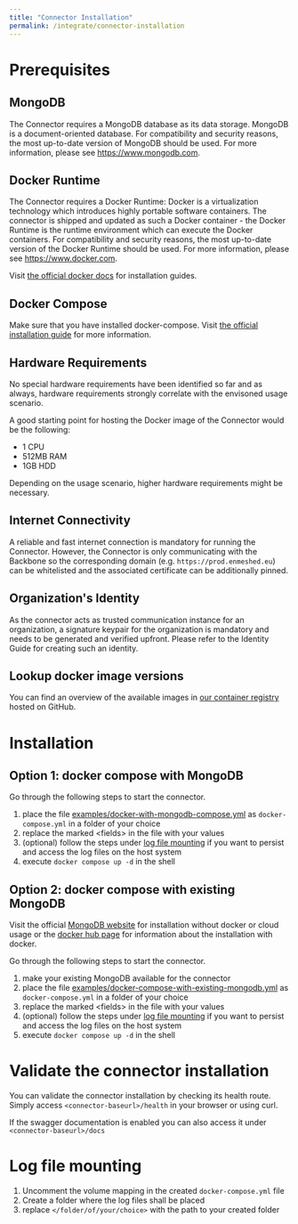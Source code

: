 ```yaml
---
title: "Connector Installation"
permalink: /integrate/connector-installation
---
```


# Prerequisites

## MongoDB

The Connector requires a MongoDB database as its data storage. MongoDB is a document-oriented database. For compatibility and security reasons, the most up-to-date version of MongoDB should be used.
For more information, please see <https://www.mongodb.com>.

## Docker Runtime

The Connector requires a Docker Runtime: Docker is a virtualization technology which introduces highly portable software containers. The connector is shipped and updated as such a Docker container - the Docker Runtime is the runtime environment which can execute the Docker containers. For compatibility and security reasons, the most up-to-date version of the Docker Runtime should be used.
For more information, please see <https://www.docker.com>.

Visit [the official docker docs](https://docs.docker.com/get-docker/) for installation guides.

## Docker Compose

Make sure that you have installed docker-compose. Visit [the official installation guide](https://docs.docker.com/compose/install/) for more information.

## Hardware Requirements

No special hardware requirements have been identified so far and as always, hardware requirements strongly correlate with the envisoned usage scenario.

A good starting point for hosting the Docker image of the Connector would be the following:

-   1 CPU
-   512MB RAM
-   1GB HDD

Depending on the usage scenario, higher hardware requirements might be necessary.

## Internet Connectivity

A reliable and fast internet connection is mandatory for running the Connector. However, the Connector is only communicating with the Backbone so the corresponding domain (e.g. `https://prod.enmeshed.eu`) can be whitelisted and the associated certificate can be additionally pinned.

## Organization's Identity

As the connector acts as trusted communication instance for an organization, a signature keypair for the organization is mandatory and needs to be generated and verified upfront. Please refer to the Identity Guide for creating such an identity.

## Lookup docker image versions

You can find an overview of the available images in [our container registry](https://github.com/nmshd/cns-connector/pkgs/container/connector) hosted on GitHub.

# Installation

## Option 1: docker compose with MongoDB

Go through the following steps to start the connector.

1. place the file [examples/docker-with-mongodb-compose.yml](https://raw.githubusercontent.com/nmshd/nmshd.github.io/main/_docs_integrate/examples/docker-compose-with-mongodb.yml) as `docker-compose.yml` in a folder of your choice
2. replace the marked \<fields\> in the file with your values
3. (optional) follow the steps under [log file mounting](#log-file-mounting) if you want to persist and access the log files on the host system
4. execute `docker compose up -d` in the shell

## Option 2: docker compose with existing MongoDB

Visit the official [MongoDB website](https://www.mongodb.com/) for installation without docker or cloud usage or the [docker hub page](https://hub.docker.com/_/mongo) for information about the installation with docker.

Go through the following steps to start the connector.

1. make your existing MongoDB available for the connector
2. place the file [examples/docker-compose-with-existing-mongodb.yml](https://raw.githubusercontent.com/nmshd/nmshd.github.io/main/_docs_integrate/examples/docker-compose-with-existing-mongodb.yml) as `docker-compose.yml` in a folder of your choice
3. replace the marked \<fields\> in the file with your values
4. (optional) follow the steps under [log file mounting](#log-file-mounting) if you want to persist and access the log files on the host system
5. execute `docker compose up -d` in the shell

# Validate the connector installation

You can validate the connector installation by checking its health route. Simply access `<connector-baseurl>/health` in your browser or using curl.

If the swagger documentation is enabled you can also access it under `<connector-baseurl>/docs`

# Log file mounting

1. Uncomment the volume mapping in the created `docker-compose.yml` file
2. Create a folder where the log files shall be placed
3. replace `</folder/of/your/choice>` with the path to your created folder
